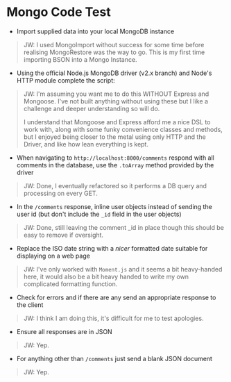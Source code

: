 # Mongo Code Test

* Import supplied data into your local MongoDB instance
>	JW: I used MongoImport without success for some time before realising MongoRestore was the way to go. This is my first time importing BSON into a Mongo Instance. 


* Using the official Node.js MongoDB driver (v2.x branch) and Node's HTTP module complete the script:
>	JW: I'm assuming you want me to do this WITHOUT Express and Mongoose. I've not built anything without using these but I like a challenge and deeper understanding so will do.
>	
>	I understand that Mongoose and Express afford me a nice DSL to work with, along with some funky convenience classes and methods, but I enjoyed being closer to the metal using only HTTP and the Driver, and like how lean everything is kept.

  - When navigating to `http://localhost:8000/comments` respond with all comments in the database, use the `.toArray` method provided by the driver
>	JW: Done, I eventually refactored so it performs a DB query and processing on every GET. 

  - In the `/comments` response, inline user objects instead of sending the user id (but don't include the `_id` field in the user objects)
>	JW: Done, still leaving the comment _id in place though this should be easy to remove if oversight. 

  - Replace the ISO date string with a _nicer_ formatted date suitable for displaying on a web page
>	JW: I've only worked with `Moment.js` and it seems a bit heavy-handed here, it would also be a bit heavy handed to write my own complicated formatting function.

  - Check for errors and if there are any send an appropriate response to the client
>	JW: I think I am doing this, it's difficult for me to test apologies. 

  - Ensure all responses are in JSON
>	JW: Yep.

  - For anything other than `/comments` just send a blank JSON document
>	JW: Yep.

